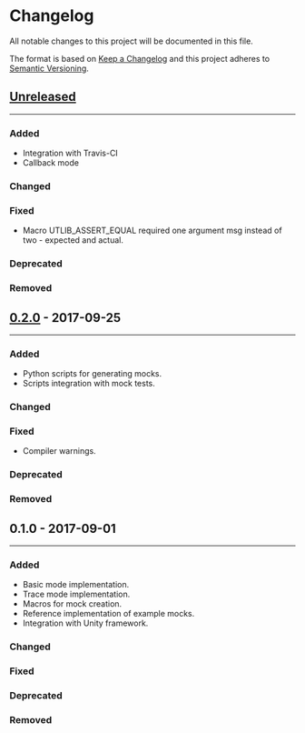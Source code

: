Changelog
============
All notable changes to this project will be documented in this file.

The format is based on [Keep a Changelog](http://keepachangelog.com/en/1.0.0/)
and this project adheres to [Semantic Versioning](http://semver.org/spec/v2.0.0.html).

## [Unreleased]
------------------------

### Added
- Integration with Travis-CI
- Callback mode

### Changed

### Fixed
- Macro UTLIB_ASSERT_EQUAL required one argument msg instead of two - expected and actual.

### Deprecated

### Removed

## [0.2.0] - 2017-09-25
------------------------

### Added
- Python scripts for generating mocks.
- Scripts integration with mock tests.

### Changed

### Fixed
- Compiler warnings.

### Deprecated

### Removed

## 0.1.0 - 2017-09-01
------------------------

### Added
- Basic mode implementation.
- Trace mode implementation.
- Macros for mock creation.
- Reference implementation of example mocks.
- Integration with Unity framework.

### Changed

### Fixed

### Deprecated

### Removed


[Unreleased]: https://github.com/ucgosupl/mocklib/compare/v0.2.0...dev
[0.2.0]: https://github.com/ucgosupl/mocklib/compare/v0.1.0...v0.2.0